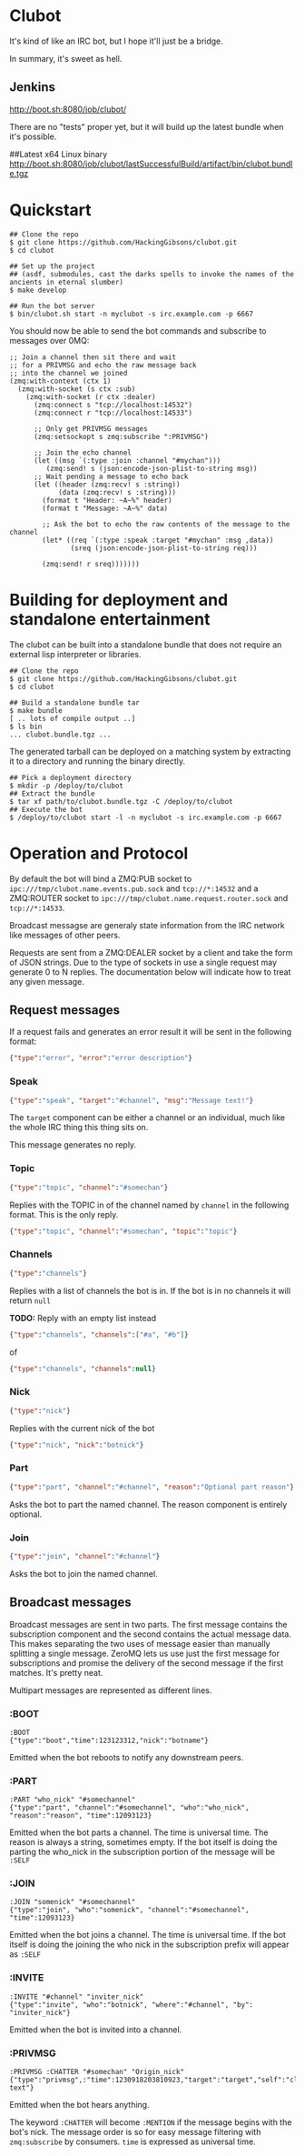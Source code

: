 # Clubot
It's kind of like an IRC bot, but I hope it'll just be a bridge.

In summary, it's sweet as hell.

## Jenkins
http://boot.sh:8080/job/clubot/

There are no "tests" proper yet, but it will build up the latest bundle when it's possible.

##Latest x64 Linux binary
http://boot.sh:8080/job/clubot/lastSuccessfulBuild/artifact/bin/clubot.bundle.tgz

# Quickstart

```
## Clone the repo
$ git clone https://github.com/HackingGibsons/clubot.git
$ cd clubot

## Set up the project
## (asdf, submodules, cast the darks spells to invoke the names of the ancients in eternal slumber)
$ make develop

## Run the bot server
$ bin/clubot.sh start -n myclubot -s irc.example.com -p 6667
```

You should now be able to send the bot commands and subscribe to messages over 0MQ:

```common-lisp
;; Join a channel then sit there and wait
;; for a PRIVMSG and echo the raw message back
;; into the channel we joined
(zmq:with-context (ctx 1)
  (zmq:with-socket (s ctx :sub)
    (zmq:with-socket (r ctx :dealer)
      (zmq:connect s "tcp://localhost:14532")
      (zmq:connect r "tcp://localhost:14533")

      ;; Only get PRIVMSG messages
      (zmq:setsockopt s zmq:subscribe ":PRIVMSG")

      ;; Join the echo channel
      (let ((msg `(:type :join :channel "#mychan")))
         (zmq:send! s (json:encode-json-plist-to-string msg))
      ;; Wait pending a message to echo back
      (let ((header (zmq:recv! s :string)) 
            (data (zmq:recv! s :string)))
        (format t "Header: ~A~%" header)
        (format t "Message: ~A~%" data)

        ;; Ask the bot to echo the raw contents of the message to the channel
        (let* ((req `(:type :speak :target "#mychan" :msg ,data))
               (sreq (json:encode-json-plist-to-string req)))

        (zmq:send! r sreq)))))))
```

# Building for deployment and standalone entertainment
The clubot can be built into a standalone bundle that does not require
an external lisp interpreter or libraries.

```
## Clone the repo
$ git clone https://github.com/HackingGibsons/clubot.git
$ cd clubot

## Build a standalone bundle tar
$ make bundle
[ .. lots of compile output ..]
$ ls bin
... clubot.bundle.tgz ...
```

The generated tarball can be deployed on a matching system by extracting it to a directory
and running the binary directly.

```
## Pick a deployment directory
$ mkdir -p /deploy/to/clubot
## Extract the bundle
$ tar xf path/to/clubot.bundle.tgz -C /deploy/to/clubot
## Execute the bot
$ /deploy/to/clubot start -l -n myclubot -s irc.example.com -p 6667
```


# Operation and Protocol
By default the bot will bind a ZMQ:PUB socket to `ipc:///tmp/clubot.name.events.pub.sock` and `tcp://*:14532`
and a ZMQ:ROUTER socket to `ipc:///tmp/clubot.name.request.router.sock` and `tcp://*:14533`.

Broadcast messagse are generaly state information from the IRC network like messages of other peers.

Requests are sent from a ZMQ:DEALER socket by a client and take the form of JSON strings. Due to the type
of sockets in use a single request may generate 0 to N replies. The documentation below will indicate how
to treat any given message.

## Request messages
If a request fails and generates an error result it will be sent in the following format:

```json
{"type":"error", "error":"error description"}
```

### Speak
```json
{"type":"speak", "target":"#channel", "msg":"Message text!"}
```
The `target` component can be either a channel or an individual, much like the whole IRC thing this thing
sits on.

This message generates no reply.

### Topic
```json
{"type":"topic", "channel":"#somechan"}
```

Replies with the TOPIC in of the channel named by `channel` in the following format. This is the only reply.

```json
{"type":"topic", "channel":"#somechan", "topic":"topic"}
```

### Channels
```json
{"type":"channels"}
```

Replies with a list of channels the bot is in. If the bot is in no channels it will return `null`

**TODO:** Reply with an empty list instead

```json
{"type":"channels", "channels":["#a", "#b"]}
```
of
```json
{"type":"channels", "channels":null}
```

### Nick
```json
{"type":"nick"}
```

Replies with the current nick of the bot

```json
{"type":"nick", "nick":"botnick"}
```

### Part
```json
{"type":"part", "channel":"#channel", "reason":"Optional part reason"}
```

Asks the bot to part the named channel. The reason component is entirely optional.

### Join
```json
{"type":"join", "channel":"#channel"}
```

Asks the bot to join the named channel.

## Broadcast messages
Broadcast messages are sent in two parts. The first message contains the subscription component
and the second contains the actual message data. This makes separating the two uses of
message easier than manually splitting a single message. ZeroMQ lets us use just the first message for
subscriptions and promise the delivery of the second message if the first matches. It's pretty neat.

Multipart messages are represented as different lines.

### :BOOT
```
:BOOT
{"type":"boot","time":123123312,"nick":"botname"}
```

Emitted when the bot reboots to notify any downstream peers.

### :PART
```
:PART "who_nick" "#somechannel"
{"type":"part", "channel":"#somechannel", "who":"who_nick", "reason":"reason", "time":12093123}
```

Emitted when the bot parts a channel. The time is universal time. The reason is always a string, sometimes empty.
If the bot itself is doing the parting the who_nick in the subscription portion of the message will be `:SELF`

### :JOIN
```
:JOIN "somenick" "#somechannel"
{"type":"join", "who":"somenick", "channel":"#somechannel", "time":12093123}
```

Emitted when the bot joins a channel. The time is universal time. If the bot itself is doing the joining the who nick
in the subscription prefix will appear as `:SELF`

### :INVITE
```
:INVITE "#channel" "inviter_nick"
{"type":"invite", "who":"botnick", "where":"#channel", "by": "inviter_nick"}
```

Emitted when the bot is invited into a channel.

### :PRIVMSG
```
:PRIVMSG :CHATTER "#somechan" "Origin_nick"
{"type":"privmsg",:"time":1230918203810923,"target":"target","self":"clubot","from":"Origin_nick","msg":"Message text"}
```

Emitted when the bot hears anything.

The keyword `:CHATTER` will become `:MENTION` if the message begins with the bot's nick. The message order is so
for easy message filtering with `zmq:subscribe` by consumers. `time` is expressed as universal time.